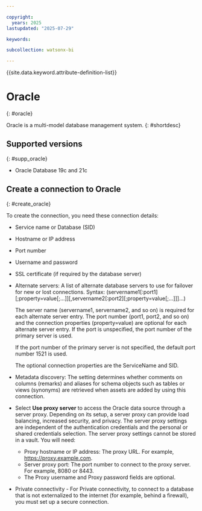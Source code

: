 ```yaml
---

copyright:
  years: 2025
lastupdated: "2025-07-29"

keywords:

subcollection: watsonx-bi

---
```

{{site.data.keyword.attribute-definition-list}}

# Oracle
{: #oracle}

Oracle is a multi-model database management system. {: #shortdesc}

## Supported versions
{: #supp_oracle}

- Oracle Database 19c and 21c

## Create a connection to Oracle
{: #create_oracle}

To create the connection, you need these connection details:

- Service name or Database (SID)
- Hostname or IP address
- Port number
- Username and password
- SSL certificate (if required by the database server)
- Alternate servers: A list of alternate database servers to use for failover for new or lost connections.
  Syntax: (servername1[:port1][;property=value[;...]][,servername2[:port2][;property=value[;...]]]...)

  The server name (servername1, servername2, and so on) is required for each alternate server entry. The port number (port1, port2, and so on) and the connection properties (property=value) are optional for each alternate server entry. If the port is unspecified, the port number of the primary server is used.

  If the port number of the primary server is not specified, the default port number 1521 is used.

  The optional connection properties are the ServiceName and SID.

- Metadata discovery: The setting determines whether comments on columns (remarks) and aliases for schema objects such as tables or views (synonyms) are retrieved when assets are added by using this connection.

- Select **Use proxy server** to access the Oracle data source through a server proxy. Depending on its setup, a server proxy can provide load balancing, increased security, and privacy. The server proxy settings are independent of the authentication credentials and the personal or shared credentials selection. The server proxy settings cannot be stored in a vault. You will need:
  -  Proxy hostname or IP address: The proxy URL. For example, https://proxy.example.com.
  -  Server proxy port: The port number to connect to the proxy server. For example, 8080 or 8443.
  -  The Proxy username and Proxy password fields are optional.
  
- Private connectivity - For Private connectivity, to connect to a database that is not externalized to the internet (for example, behind a firewall), you must set up a secure connection.
